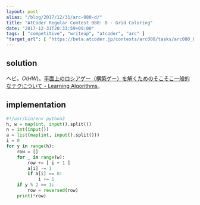```yaml
---
layout: post
alias: "/blog/2017/12/31/arc-080-d/"
title: "AtCoder Regular Contest 080: D - Grid Coloring"
date: "2017-12-31T20:33:59+09:00"
tags: [ "competitive", "writeup", "atcoder", "arc" ]
"target_url": [ "https://beta.atcoder.jp/contests/arc080/tasks/arc080_b" ]
---
```


## solution

ヘビ。$O(HW)$。[平面上のロシアゲー（構築ゲー）を解くためのそこそこ一般的なテクについて - Learning Algorithms](http://kokiymgch.hatenablog.com/entry/2017/12/12/153419)。

## implementation

``` python
#!/usr/bin/env python3
h, w = map(int, input().split())
n = int(input())
a = list(map(int, input().split()))
i = 0
for y in range(h):
    row = []
    for _ in range(w):
        row += [ i + 1 ]
        a[i] -= 1
        if a[i] == 0:
            i += 1
    if y % 2 == 1:
        row = reversed(row)
    print(*row)
```

